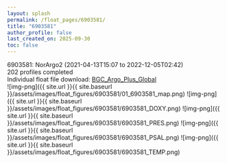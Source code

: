 ```yaml
---
layout: splash
permalink: /float_pages/6903581/
title: "6903581"
author_profile: false
last_created_on: 2025-09-30
toc: false
---
```

 
6903581: NorArgo2 (2021-04-13T15:07 to 2022-12-05T02:42)\
202 profiles completed\
Individual float file download: [BGC_Argo_Plus_Global](https://ftp.soest.hawaii.edu/bgc_argo_plus/Individual_Floats/outliers_removed/6903581_Sprof_processed.nc)\
![img-png]({{ site.url }}{{ site.baseurl }}/assets/images/float_figures/6903581/01_6903581_map.png)
![img-png]({{ site.url }}{{ site.baseurl }}/assets/images/float_figures/6903581/6903581_DOXY.png)
![img-png]({{ site.url }}{{ site.baseurl }}/assets/images/float_figures/6903581/6903581_PRES.png)
![img-png]({{ site.url }}{{ site.baseurl }}/assets/images/float_figures/6903581/6903581_PSAL.png)
![img-png]({{ site.url }}{{ site.baseurl }}/assets/images/float_figures/6903581/6903581_TEMP.png)
